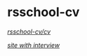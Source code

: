 # rsschool-cv
*[rsschool-cv/cv](https://satoshi15122021.github.io/rsschool-cv/cv)*

*[site with interview](https://15122021satoshi.github.io/rsschool-cv/)*
